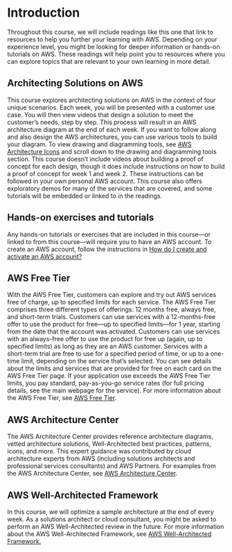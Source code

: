 # Introduction

Throughout this course, we will include readings like this one that link to resources to help you further your learning with AWS. Depending on your experience level, you might be looking for deeper information or hands-on tutorials on AWS. These readings will help point you to resources where you can explore topics that are relevant to your own learning in more detail.

## Architecting Solutions on AWS

This course explores architecting solutions on AWS in the context of four unique scenarios. Each week, you will be presented with a customer use case. You will then view videos that design a solution to meet the customer’s needs, step by step. This process will result in an AWS architecture diagram at the end of each week. If you want to follow along and also design the AWS architectures, you can use various tools to build your diagram. To view drawing and diagramming tools, see [AWS Architecture Icons](https://aws.amazon.com/architecture/icons/) and scroll down to the drawing and diagramming tools section. This course doesn’t include videos about building a proof of concept for each design, though it does include instructions on how to build a proof of concept for week 1 and week 2. These instructions can be followed in your own personal AWS account. This course also offers exploratory demos for many of the services that are covered, and some tutorials will be embedded or linked to in the readings.

## Hands-on exercises and tutorials

Any hands-on tutorials or exercises that are included in this course—or linked to from this course—will require you to have an AWS account. To create an AWS account, follow the instructions in [How do I create and activate an AWS account?](https://aws.amazon.com/premiumsupport/knowledge-center/create-and-activate-aws-account/)

## AWS Free Tier

With the AWS Free Tier, customers can explore and try out AWS services free of charge, up to specified limits for each service. The AWS Free Tier comprises three different types of offerings: 12 months free, always free, and short-term trials. Customers can use services with a 12-months-free offer to use the product for free—up to specified limits—for 1 year, starting from the date that the account was activated. Customers can use services with an always-free offer to use the product for free up (again, up to specified limits) as long as they are an AWS customer. Services with a short-term trial are free to use for a specified period of time, or up to a one-time limit, depending on the service that’s selected. You can see details about the limits and services that are provided for free on each card on the AWS Free Tier page. If your application use exceeds the AWS Free Tier limits, you pay standard, pay-as-you-go service rates (for full pricing details, see the main webpage for the service). For more information about the AWS Free Tier, see [AWS Free Tier](https://aws.amazon.com/free/?all-free-tier.sort-by=item.additionalFields.SortRank&all-free-tier.sort-order=asc&awsf.Free%20Tier%20Types=*all&awsf.Free%20Tier%20Categories=*all).

## AWS Architecture Center

The AWS Architecture Center provides reference architecture diagrams, vetted architecture solutions, Well-Architected best practices, patterns, icons, and more. This expert guidance was contributed by cloud architecture experts from AWS (including solutions architects and professional services consultants) and AWS Partners. For examples from the AWS Architecture Center, see [AWS Architecture Center](https://aws.amazon.com/architecture/?cards-all.sort-by=item.additionalFields.sortDate&cards-all.sort-order=desc&awsf.content-type=*all&awsf.methodology=*all&awsf.tech-category=*all&awsf.industries=*all).

## AWS Well-Architected Framework

In this course, we will optimize a sample architecture at the end of every week. As a solutions architect or cloud consultant, you might be asked to perform an AWS Well-Architected review in the future. For more information about the AWS Well-Architected Framework, see [AWS Well-Architected Framework.](https://docs.aws.amazon.com/wellarchitected/latest/framework/welcome.html)
